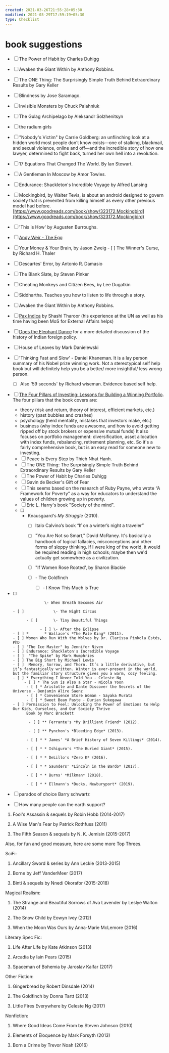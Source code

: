 ```yaml
---
created: 2021-03-26T21:55:28+05:30
modified: 2021-03-29T17:59:19+05:30
type: Checklist
---
```


# book suggestions

- [ ] The Power of Habit by Charles Duhigg 
- [ ] Awaken the Giant Within by Anthony Robbins.
- [ ] The ONE Thing: The Surprisingly Simple Truth Behind Extraordinary Results by Gary Keller
- [ ] Blindness by Jose Saramago.
- [ ] Invisible Monsters by Chuck Palahniuk
- [ ] The Gulag Archipelago by Aleksandr Solzhenitsyn
- [ ] the radium girls
- [ ] "Nobody's Victim" by Carrie Goldberg: an unflinching look at a hidden world most people don’t know exists—one of stalking, blackmail, and sexual violence, online and off—and the incredible story of how one lawyer, determined to fight back, turned her own hell into a revolution.
- [ ]  17 Equations That Changed The World. By Ian Stewart. 
- [ ] A Gentleman In Moscow by Amor Towles.
- [ ] Endurance: Shackleton's Incredible Voyage by Alfred Lansing
- [ ]  Mockingbird, by Walter Tevis, is about an android designed to govern society that is prevented from killing himself as every other previous model had before. [https://www.goodreads.com/book/show/323172.Mockingbird](https://www.goodreads.com/book/show/323172.Mockingbird) 
- [ ] 'This is How' by Augusten Burroughs.
- [ ] [Andy Weir - The Egg](http://www.galactanet.com/oneoff/theegg_mod.html) 
- [ ] Your Money & Your Brain, by Jason Zweig
      - [ ] The Winner's Curse, by Richard H. Thaler 
- [ ] Descartes' Error, by Antonio R. Damasio
- [ ] The Blank Slate, by Steven Pinker 
- [ ] Cheating Monkeys and Citizen Bees, by Lee Dugatkin
- [ ] Siddhartha. Teaches you how to listen to life through a story. 
- [ ] Awaken the Giant Within by Anthony Robbins.
- [ ] [Pax Indica](https://www.goodreads.com/book/show/15750844-pax-indica) by Shashi Tharoor (his experience at the UN as well as his time having been MoS for External Affairs helps)
 - [ ] [Does the Elephant Dance](https://www.goodreads.com/book/show/9751005-does-the-elephant-dance-contemporary-indian-foreign-policy) for a more detailed discussion of the history of Indian foreign policy. 
- [ ]  House of Leaves by Mark Danielewski
- [ ]  'Thinking Fast and Slow' - Daniel Khaneman. It is a lay person summary of his Nobel prize winning work. Not a stereotypical self help book but will definitely help you be a better/ more insightful/ less wrong person.
      - [ ] Also '59 seconds' by Richard wiseman. Evidence based self help. 
- [ ]  [The Four Pillars of Investing: Lessons for Building a Winning Portfolio](http://www.amazon.com/The-Four-Pillars-Investing-Portfolio/dp/0071747052). The four pillars that the book covers are: 
      * theory (risk and return, theory of interest, efficient markets, etc.)
      * history (past bubbles and crashes)
      * psychology (herd mentality, mistakes that investors make, etc.)
      * business (why index funds are awesome, and how to avoid getting ripped off by stock brokers or expensive mutual funds)
      It also focuses on portfolio management: diversification, asset allocation with index funds, rebalancing, retirement planning, etc. So it's a fairly comprehensive book, but is an easy read for someone new to investing. 
      
      - [ ]  Peace is Every Step by Thich Nhat Hanh.  
      - [ ] The ONE Thing: The Surprisingly Simple Truth Behind Extraordinary Results by Gary Keller
      - [ ] The Power of Habit by Charles Duhigg 
      - [ ] Gavin de Becker's Gift of Fear
      - [ ]  This seems based on the research of Ruby Payne, who wrote “A Framework for Poverty” as a way for educators to understand the values of children growing up in poverty. 
      - [ ] Eric L. Harry's book "Society of the mind". 
      - [ ] * Knausgaard's *My Struggle* (2010).
            - [ ] Italo Calvino’s book “If on a winter’s night a traveler”
            - [ ]  "You Are Not so Smart," David McRaney. It's basically a handbook of logical fallacies, misconceptions and other forms of sloppy thinking. If I were king of the world, it would be required reading in high schools; maybe then we'd actually get somewhere as a civilization.  
            - [ ] "If Women Rose Rooted', by Sharon Blackie
            - [ ]  \- The Goldfinch
                  
                  - [ ] \- I Know This Much is True
                  
- [ ]                   \- When Breath Becomes Air
                  
      - [ ]             \- The Night Circus
                  
            - [ ]       \- Tiny Beautiful Things
                  
                  - [ ] \- After the Eclipse 
      - [ ] *       * Wallace's *The Pale King* (2011).
      - [ ] Women Who Run With the Wolves by Dr. Clarissa Pinkola Estés, PhD
      - [ ] "The Ice Master" by Jennifer Niven
      - [ ] Endurance: Shackleton's Incredible Voyage
      - [ ]  "The Spike" by Mark Humphries 
      - [ ] The Big Short by Michael Lewis
      - [ ]  Memory, Sorrow, and Thorn. It’s a little derivative, but it’s fantastically written. Winter is ever-present in the world, but the familiar story structure gives you a warm, cozy feeling. 
      - [ ] * Everything I Never Told You - Celeste Ng
           - [ ] * The Sun is Also a Star - Nicola Yoon
            - [ ] * Aristotle and Dante Discover the Secrets of the Universe - Benjamin Alire Saenz
            - [ ] * Convenience Store Woman - Sayaka Murata
            - [ ] * Sweet Bean Paste - Durian Sukegawa 
      - [ ] Permission to Feel: Unlocking the Power of Emotions to Help Our Kids, Ourselves, and Our Society Thrive
            Book by Marc Brackett
            
             - [ ] ** Ferrante's *My Brilliant Friend* (2012).
            
             - [ ] ** Pynchon's *Bleeding Edge* (2013).
            
            - [ ] * * James' *A Brief History of Seven Killings* (2014).
            
            - [ ] * * Ishiguro's *The Buried Giant* (2015).
            
            - [ ] * * DeLillo's *Zero K* (2016).
            
            - [ ] * * Saunders' *Lincoln in the Bardo* (2017).
            
            - [ ] * * Burns' *Milkman* (2018).
            
            - [ ] * * Ellmann's *Ducks, Newburyport* (2019).
- [ ] paradox of choice Barry schwartz
- [ ] How many people can the earth support?
 1. Fool's Assassin & sequels by Robin Hobb (2014-2017)

2. A Wise Man's Fear by Patrick Rothfuss (2011)

3. The Fifth Season & sequels by N. K. Jemisin (2015-2017)


Also, for fun and good measure, here are some more Top Threes. 


SciFi:

1. Ancillary Sword & series by Ann Leckie (2013-2015)

2. Borne by Jeff VanderMeer (2017)

3. Binti & sequels by Nnedi Okorafor (2015-2018)


Magical Realism:

1. The Strange and Beautiful Sorrows of Ava Lavender by Leslye Walton (2014)

2. The Snow Child by Eowyn Ivey (2012)

3. When the Moon Was Ours by Anna-Marie McLemore (2016)


Literary Spec Fic:

1. Life After Life by Kate Atkinson (2013)

2. Arcadia by Iain Pears (2015)

3. Spaceman of Bohemia by Jaroslav Kalfar (2017)


Other Fiction:

1. Gingerbread by Robert Dinsdale (2014)

2. The Goldfinch by Donna Tartt (2013)

3. Little Fires Everywhere by Celeste Ng (2017)


Nonfiction:

1. Where Good Ideas Come From by Steven Johnson (2010)

2. Elements of Eloquence by Mark Forsyth (2013)

3. Born a Crime by Trevor Noah (2016)